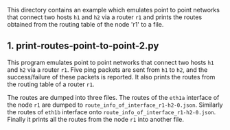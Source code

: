 This directory contains an example which emulates point to point networks that
connect two hosts `h1` and `h2` via a router `r1` and prints the routes
obtained from the routing table of the node 'r1' to a file.

## 1. print-routes-point-to-point-2.py

This program emulates point to point networks that connect two hosts `h1` and
`h2` via a router `r1`. Five ping packets are sent from `h1` to `h2`, and the
success/failure of these packets is reported. It also prints the routes from
the routing table of a router `r1`.

The routes are dumped into three files. The routes of the `eth1a` interface of
the node `r1` are dumped to `route_info_of_interface_r1-h2-0.json`. Similarly
the routes of `eth1b` interface onto `route_info_of_interface_r1-h2-0.json`.
Finally it prints all the routes from the node `r1` into another file.

<!-- The below snippet will render example code in docs website -->
<!-- #DOCS_INCLUDE: print-routes-point-to-point-2.py -->
